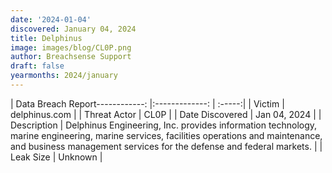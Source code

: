 ```yaml
---
date: '2024-01-04'
discovered: January 04, 2024
title: Delphinus
image: images/blog/CL0P.png
author: Breachsense Support
draft: false
yearmonths: 2024/january
---
```


| Data Breach Report------------:     |:-------------:    | :-----:|
| Victim      | delphinus.com      | 
| Threat Actor      | CL0P      | 
| Date Discovered      | Jan 04, 2024      | 
| Description      | Delphinus Engineering, Inc. provides information technology, marine engineering, marine services, facilities operations and maintenance, and business management services for the defense and federal markets.      | 
| Leak Size      | Unknown      | 

